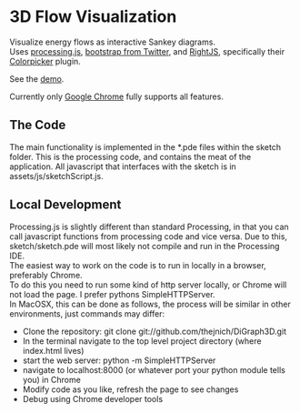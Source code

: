 3D Flow Visualization
=====================

Visualize energy flows as interactive Sankey diagrams.  
Uses [processing.js](http://processingjs.org/), [bootstrap from Twitter](http://twitter.github.com/bootstrap/),
and [RightJS](http://rightjs.org/), specifically their [Colorpicker](http://rightjs.org/ui/colorpicker#api) plugin.

See the [demo](http://thejnich.github.com/DiGraph3D/).

Currently only [Google Chrome](http://www.google.com/chrome) fully supports all features.

The Code
--------
The main functionality is implemented in the *.pde files within the sketch folder. This is the processing code,
and contains the meat of the application. All javascript that interfaces with the sketch is in assets/js/sketchScript.js.

Local Development
-----------------
Processing.js is slightly different than standard Processing, in that you can call javascript functions from processing code
and vice versa. Due to this, sketch/sketch.pde will most likely not compile and run in the Processing IDE.  
The easiest way to work on the code is to run in locally in a browser, preferably Chrome.  
To do this you need to run some kind of http server locally, or Chrome will not load the page. I prefer
pythons SimpleHTTPServer.  
In MacOSX, this can be done as follows, the process will be similar in other environments, just commands may differ:
- Clone the repository: git clone git://github.com/thejnich/DiGraph3D.git
- In the terminal navigate to the top level project directory (where index.html lives)
- start the web server: python -m SimpleHTTPServer
- navigate to localhost:8000 (or whatever port your python module tells you) in Chrome
- Modify code as you like, refresh the page to see changes
- Debug using Chrome developer tools
